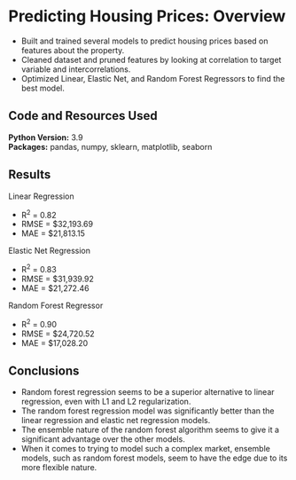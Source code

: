 # Predicting Housing Prices: Overview
* Built and trained several models to predict housing prices based on features about the property.
* Cleaned dataset and pruned features by looking at correlation to target variable and intercorrelations.
* Optimized Linear, Elastic Net, and Random Forest Regressors to find the best model.

## Code and Resources Used
**Python Version:** 3.9 <br>
**Packages:** pandas, numpy, sklearn, matplotlib, seaborn

## Results
Linear Regression
* R<sup>2</sup> = 0.82
* RMSE = $32,193.69
* MAE = $21,813.15

Elastic Net Regression
* R<sup>2</sup> = 0.83
* RMSE = $31,939.92
* MAE = $21,272.46

Random Forest Regressor
* R<sup>2</sup> = 0.90
* RMSE = $24,720.52
* MAE = $17,028.20

## Conclusions
* Random forest regression seems to be a superior alternative to linear regression, even with L1 and L2 regularization.
* The random forest regression model was significantly better than the linear regression and elastic net regression models.
* The ensemble nature of the random forest algorithm seems to give it a significant advantage over the other models.
* When it comes to trying to model such a complex market, ensemble models, such as random forest models, seem to have the edge due to its more flexible nature.
